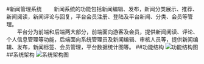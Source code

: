#新闻管理系统
&emsp;&emsp;新闻系统的功能包括新闻编辑、发布，新闻分类展示、推荐、新闻阅读，新闻评论与回复，平台会员注册、登陆及平台新闻、分类、会员等管理。  
&emsp;&emsp;平台分为前端和后端两大部分，前端面向游客及会员，提供新闻阅读、评论、个人信息管理等功能，后端面向系统管理员及新闻编辑、审核人员等，提供新闻编辑、发布，新闻标签、会员管理，平台数据统计图等。
##功能结构
![功能结构图](doc/功能结构图.png)
##系统架构
![系统架构图](doc/系统架构图.png)